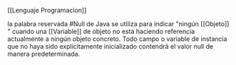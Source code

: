 [[Lenguaje Programacion]] 

la palabra reservada  #Null de Java se utiliza para indicar "ningún [[Objeto]] " cuando una [[Variable]]
de objeto no está haciendo referencia actualmente a ningún objeto concreto. Todo campo o variable de instancia que no haya sido explícitamente inicializado contendrá el valor null de manera predeterminada.